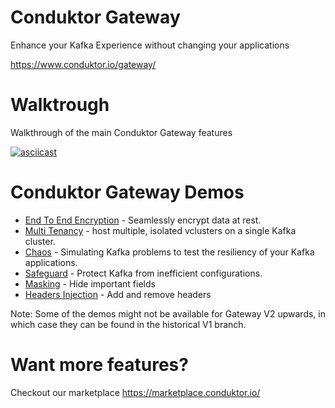 # Conduktor Gateway

Enhance your Kafka Experience without changing your applications

https://www.conduktor.io/gateway/

# Walktrough

Walkthrough of the main Conduktor Gateway features

[![asciicast](https://asciinema.org/a/1qMwuNg8OD9HHd8l1lPy3LGw8.svg)](https://asciinema.org/a/1qMwuNg8OD9HHd8l1lPy3LGw8)

# Conduktor Gateway Demos

* [End To End Encryption](encryption/Readme.md) - Seamlessly encrypt data at rest.
* [Multi Tenancy](multi-tenant/Readme.md) - host multiple, isolated vclusters on a single Kafka cluster.
* [Chaos](chaos/Readme.md) - Simulating Kafka problems to test the resiliency of your Kafka applications.
* [Safeguard](safeguard/Readme.md) - Protect Kafka from inefficient configurations.
* [Masking](masking/Readme.md) - Hide important fields
* [Headers Injection](inject-remove-header/Readme.md) - Add and remove headers 

Note: Some of the demos might not be available for Gateway V2 upwards, in which case they can be found in the historical V1 branch.

# Want more features?

Checkout our marketplace https://marketplace.conduktor.io/

